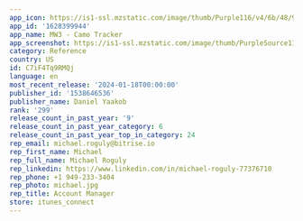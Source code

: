 ```yaml
---
app_icon: https://is1-ssl.mzstatic.com/image/thumb/Purple116/v4/6b/48/9f/6b489fce-ebaf-be69-28b8-010b1a9608ce/AppIcon-0-0-1x_U007emarketing-0-7-0-0-85-220.png/1024x1024bb.png
app_id: '1628399944'
app_name: MW3 - Camo Tracker
app_screenshot: https://is1-ssl.mzstatic.com/image/thumb/PurpleSource116/v4/1b/cb/94/1bcb949d-c375-e699-c232-594ebb51ab57/287f662b-f29d-4f74-b89e-a3956a33d98b_5.5-inch_Screenshot_2.png/1242x2208bb.png
category: Reference
country: US
id: C7iF4Tq9RMQj
language: en
most_recent_release: '2024-01-18T00:00:00'
publisher_id: '1538646536'
publisher_name: Daniel Yaakob
rank: '299'
release_count_in_past_year: '9'
release_count_in_past_year_category: 6
release_count_in_past_year_top_in_category: 24
rep_email: michael.roguly@bitrise.io
rep_first_name: Michael
rep_full_name: Michael Roguly
rep_linkedin: https://www.linkedin.com/in/michael-roguly-77376710
rep_phone: +1 949-233-3404
rep_photo: michael.jpg
rep_title: Account Manager
store: itunes_connect
---
```

